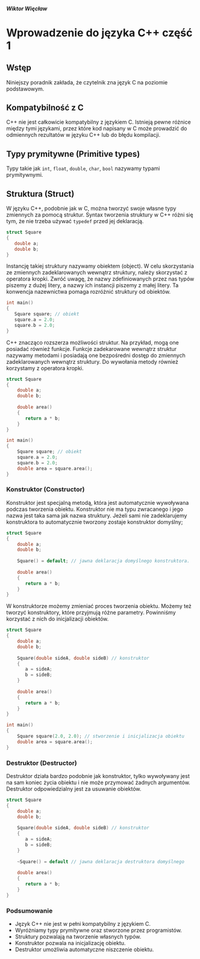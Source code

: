 ##### Wiktor Więcław 
# Wprowadzenie do języka C++ część 1

## Wstęp
Niniejszy poradnik zakłada, że czytelnik zna język C na poziomie podstawowym.

## Kompatybilność z C
C++ nie jest całkowicie kompatybilny z językiem C. Istnieją pewne różnice między tymi językami, przez które kod napisany w C może prowadzić do odmiennych rezultatów w języku C++ lub do błędu kompilacji.

## Typy prymitywne (Primitive types)
Typy takie jak ```int```, ```float```, ```double```, ```char```, ```bool``` nazywamy typami prymitywnymi.

## Struktura (Struct)
 W języku C++, podobnie jak w C, można tworzyć swoje własne typy zmiennych za pomocą struktur. Syntax tworzenia struktury w C++ różni się tym, że nie trzeba używać ```typedef``` przed jej deklaracją.
 
 ```c++
 struct Square
 {
    double a;
    double b;
 }
 ```
 
Instancję takiej struktury nazywamy obiektem (object). W celu skorzystania ze zmiennych zadeklarowanych wewnątrz struktury, należy skorzystać z operatora kropki.
Zwróć uwagę, że nazwy zdefiniowanych przez nas typów piszemy z dużej litery, a nazwy ich instancji piszemy z małej litery. Ta konwencja nazewnictwa pomaga rozróżnić struktury od obiektów.

 ```c++
 int main()
 {
    Square square; // obiekt
    square.a = 2.0;
    square.b = 2.0;
 }
 ```
 
C++ znacząco rozszerza możliwości struktur. Na przykład, mogą one posiadać również funkcje. Funkcje zadekarowane wewnątrz struktur nazywamy metodami i posiadają one bezpośredni dostęp do zmiennych zadeklarowanych wewnątrz struktury. Do wywołania metody również korzystamy z operatora kropki.

```c++
struct Square
{
    double a;
    double b;
    
    double area()
    {
       return a * b;
    }
}

int main()
{
    Square square; // obiekt
    square.a = 2.0;
    square.b = 2.0;
    double area = square.area();
}
```

### Konstruktor (Constructor)
Konstruktor jest specjalną metodą, która jest automatycznie wywoływana podczas tworzenia obiektu. Konstruktor nie ma typu zwracanego i jego nazwa jest taka sama jak nazwa struktury. Jeżeli sami nie zadeklarujemy konstruktora to automatycznie tworzony zostaje konstruktor domyślny;

```c++
struct Square
{
    double a;
    double b;
    
    Square() = default; // jawna deklaracja domyślnego konstruktora.
    
    double area()
    {
       return a * b;
    }
}
```

W konstruktorze możemy zmieniać proces tworzenia obiektu. Możemy też tworzyć konstruktory, które przyjmują różne parametry. Powinniśmy korzystać z nich do inicjalizacji obiektów.

```c++
struct Square
{
    double a;
    double b;
    
    Square(double sideA, double sideB) // konstruktor
    {
       a = sideA;
       b = sideB;
    }
    
    double area()
    {
       return a * b;
    }
}

int main()
{
    Square square(2.0, 2.0); // stworzenie i inicjalizacja obiektu
    double area = square.area();
}
```
### Destruktor (Destructor)
Destruktor działa bardzo podobnie jak konstruktor, tylko wywoływany jest na sam koniec życia obiektu i nie może przymować żadnych argumentów. Destruktor odpowiedzialny jest za usuwanie obiektów.

```c++
struct Square
{
    double a;
    double b;
    
    Square(double sideA, double sideB) // konstruktor
    {
       a = sideA;
       b = sideB;
    }
    
    ~Square() = default // jawna deklaracja destruktora domyślnego
    
    double area()
    {
       return a * b;
    }
}
```

### Podsumowanie
* Język C++ nie jest w pełni kompatybilny z językiem C.
* Wyróżniamy typy prymitywne oraz stworzone przez programistów.
* Struktury pozwalają na tworzenie własnych typów.
* Konstruktor pozwala na inicjalizację obiektu.
* Destruktor umożliwia automatyczne niszczenie obiektu.
